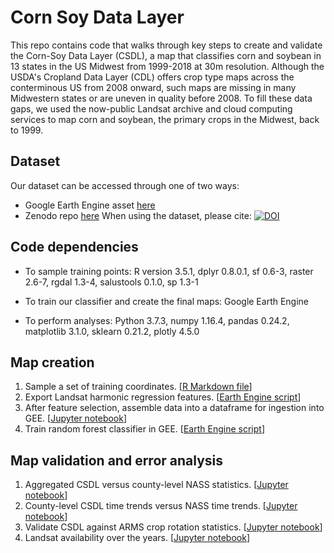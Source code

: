 # Corn Soy Data Layer

This repo contains code that walks through key steps to create and validate the Corn-Soy Data Layer (CSDL), a map that classifies corn and soybean in 13 states in the US Midwest from 1999-2018 at 30m resolution. Although the USDA's Cropland Data Layer (CDL) offers crop type maps across the conterminous US from 2008 onward, such maps are missing in many Midwestern states or are uneven in quality before 2008. To fill these data gaps, we used the now-public Landsat archive and cloud computing services to map corn and soybean, the primary crops in the Midwest, back to 1999.

## Dataset

Our dataset can be accessed through one of two ways:
- Google Earth Engine asset [here](https://code.earthengine.google.com/?asset=projects/lobell-lab/us_croptype_hindcast/CSDL)
- Zenodo repo [here](https://zenodo.org/record/3742743#.XoxGc9NKhTY)
When using the dataset, please cite: [![DOI](https://zenodo.org/badge/DOI/10.5281/zenodo.3742743.svg)](https://doi.org/10.5281/zenodo.3742743)

## Code dependencies

* To sample training points: R version 3.5.1, dplyr 0.8.0.1, sf 0.6-3, raster 2.6-7, rgdal 1.3-4, salustools 0.1.0, sp 1.3-1

* To train our classifier and create the final maps: Google Earth Engine

* To perform analyses: Python 3.7.3, numpy 1.16.4, pandas 0.24.2, matplotlib 3.1.0, sklearn 0.21.2,  plotly 4.5.0

## Map creation

1. Sample a set of training coordinates. [[R Markdown file](https://github.com/LobellLab/csdl/blob/master/create_map/1_sampleTrainingGrid.Rmd)]
2. Export Landsat harmonic regression features. [[Earth Engine script](https://code.earthengine.google.com/?scriptPath=users%2Fsherrie%2Fcsdl%3A1_exportLandsatHarmonics)]
3. After feature selection, assemble data into a dataframe for ingestion into GEE. [[Jupyter notebook](https://github.com/LobellLab/csdl/blob/master/create_map/3_assembleDataFrame.ipynb)]
4. Train random forest classifier in GEE. [[Earth Engine script](https://code.earthengine.google.com/?scriptPath=users%2Fsherrie%2Fcsdl%3A4_createClassifiedMap)]

## Map validation and error analysis

1. Aggregated CSDL versus county-level NASS statistics. [[Jupyter notebook](https://github.com/LobellLab/csdl/blob/master/validate_map/1_NASSvsCSDLandCDL.ipynb)]
2. County-level CSDL time trends versus NASS time trends. [[Jupyter notebook](https://github.com/LobellLab/csdl/blob/master/validate_map/2_countyTimeTrends.ipynb)]
3. Validate CSDL against ARMS crop rotation statistics. [[Jupyter notebook](https://github.com/LobellLab/csdl/blob/master/validate_map/3_cropRotation.ipynb)]
4. Landsat availability over the years. [[Jupyter notebook](https://github.com/LobellLab/csdl/blob/master/validate_map/4_LandsatAvailability.ipynb)]

